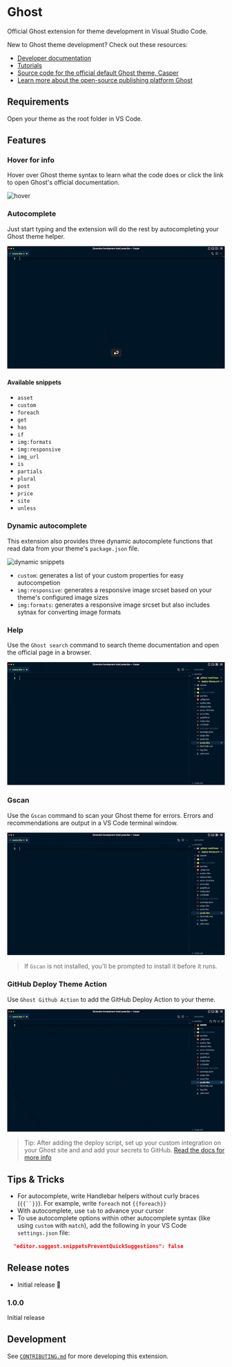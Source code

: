 # Ghost

 Official Ghost extension for theme development in Visual Studio Code. 
 

 New to Ghost theme development? Check out these resources:
 * [Developer documentation](https://ghost.org/docs/)
 * [Tutorials](https://ghost.org/tutorials/)
 * [Source code for the official default Ghost theme, Casper](https://github.com/TryGhost/Casper)
 * [Learn more about the open-source publishing platform Ghost](https://ghost.org/)
## Requirements

Open your theme as the root folder in VS Code.

## Features

### Hover for info
Hover over Ghost theme syntax to learn what the code does or click the link to open Ghost's official documentation.

![hover](images/hover.gif)
### Autocomplete
Just start typing and the extension will do the rest by autocompleting your Ghost theme helper.

![hover](images/autocomplete.gif)
#### Available snippets
- `asset`
- `custom`
- `foreach`
- `get`
- `has`
- `if`
- `img:formats`
- `img:responsive`
- `img_url`
- `is`
- `partials`
- `plural`
- `post`
- `price`
- `site`
- `unless`
### Dynamic autocomplete

This extension also provides three dynamic autocomplete functions that read data from your theme's `package.json` file.

![dynamic snippets](images/dynamic.gif)

- `custom`: generates a list of your custom properties for easy autocompetion
- `img:responsive`: generates a responsive image srcset based on your theme's configured image sizes
- `img:formats`: generates a responsive image srcset but also includes sytnax for converting image formats

### Help
Use the `Ghost search` command to search theme documentation and open the official page in a browser.

![search help docs](images/help.gif)

### Gscan
Use the `Gscan` command to scan your Ghost theme for errors. Errors and recommendations are output in a VS Code terminal window.

![gscan](images/gscan.gif)

> If `Gscan` is not installed, you'll be prompted to install it before it runs.

### GitHub Deploy Theme Action
Use `Ghost Github Action` to add the GitHub Deploy Action to your theme.

![github](images/github.gif)


> Tip: After adding the deploy script, set up your custom integration on your Ghost site and and add your secrets to GitHub. [Read the docs for more info](https://github.com/TryGhost/action-deploy-theme)

## Tips & Tricks
- For autocomplete, write Handlebar helpers without curly braces (`{{``}}`). For example, write `foreach` not `{{foreach}}`
- With autocomplete, use `tab` to advance your cursor
- To use autocomplete options within other autocomplete syntax (like using `custom` with `match`), add the following in your VS Code `settings.json` file:
```json
  "editor.suggest.snippetsPreventQuickSuggestions": false
```
## Release notes

- Initial release 🎉

### 1.0.0

Initial release
## Development
See [`CONTRIBUTING.md`](CONTRIBUTING.md) for more developing this extension.